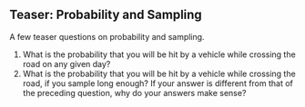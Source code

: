 ## Teaser: Probability and Sampling 
A few teaser questions on probability and sampling.

1. What is the probability that you will be hit by a vehicle while crossing the road on any given day? 
2. What is the probability that you will be hit by a vehicle while crossing the road, if you sample long enough? If your answer is different from that of the preceding question, why do your answers make sense?
